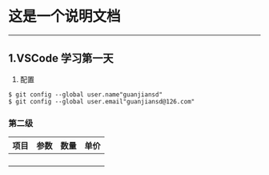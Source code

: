 # 这是一个说明文档
****

## 1.VSCode 学习第一天
 1) 配置
   ```
   $ git config --global user.name"guanjiansd"
   $ git config --global user.email"guanjiansd@126.com"
   ```
### 第二级 


| 项目|参数|数量|单价|
|:---|:---|:---|:---|
|    |    |    |    |
|    |    |    |    |
|    |    |    |    |
|    |    |    |    |

